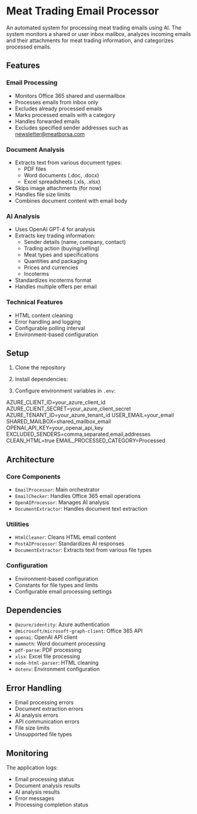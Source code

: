 # Meat Trading Email Processor

An automated system for processing meat trading emails using AI. The system monitors a shared or user inbox mailbox, analyzes incoming emails and their attachments for meat trading information, and categorizes processed emails.

## Features

### Email Processing
- Monitors Office 365 shared and usermailbox
- Processes emails from inbox only
- Excludes already processed emails
- Marks processed emails with a category
- Handles forwarded emails
- Excludes specified sender addresses such as newsletter@meatborsa.com

### Document Analysis
- Extracts text from various document types:
  - PDF files
  - Word documents (.doc, .docx)
  - Excel spreadsheets (.xls, .xlsx)
- Skips image attachments (for now)
- Handles file size limits
- Combines document content with email body

### AI Analysis
- Uses OpenAI GPT-4 for analysis
- Extracts key trading information:
  - Sender details (name, company, contact)
  - Trading action (buying/selling)
  - Meat types and specifications
  - Quantities and packaging
  - Prices and currencies
  - Incoterms
- Standardizes incoterms format
- Handles multiple offers per email

### Technical Features
- HTML content cleaning
- Error handling and logging
- Configurable polling interval
- Environment-based configuration
## Setup

1. Clone the repository
2. Install dependencies:

3. Configure environment variables in `.env`:

AZURE_CLIENT_ID=your_azure_client_id
AZURE_CLIENT_SECRET=your_azure_client_secret
AZURE_TENANT_ID=your_azure_tenant_id
USER_EMAIL=your_email
SHARED_MAILBOX=shared_mailbox_email
OPENAI_API_KEY=your_openai_api_key
EXCLUDED_SENDERS=comma,separated,email,addresses
CLEAN_HTML=true
EMAIL_PROCESSED_CATEGORY=Processed


## Architecture

### Core Components
- `EmailProcessor`: Main orchestrator
- `EmailChecker`: Handles Office 365 email operations
- `OpenAIProcessor`: Manages AI analysis
- `DocumentExtractor`: Handles document text extraction

### Utilities
- `HtmlCleaner`: Cleans HTML email content
- `PostAIProcessor`: Standardizes AI responses
- `DocumentExtractor`: Extracts text from various file types

### Configuration
- Environment-based configuration
- Constants for file types and limits
- Configurable email processing settings

## Dependencies

- `@azure/identity`: Azure authentication
- `@microsoft/microsoft-graph-client`: Office 365 API
- `openai`: OpenAI API client
- `mammoth`: Word document processing
- `pdf-parse`: PDF processing
- `xlsx`: Excel file processing
- `node-html-parser`: HTML cleaning
- `dotenv`: Environment configuration

## Error Handling

- Email processing errors
- Document extraction errors
- AI analysis errors
- API communication errors
- File size limits
- Unsupported file types

## Monitoring

The application logs:
- Email processing status
- Document analysis results
- AI analysis results
- Error messages
- Processing completion status

